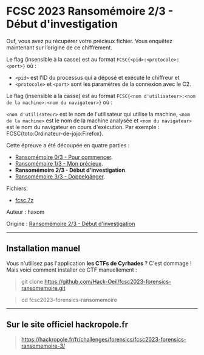 # FCSC 2023 Ransomémoire 2/3 - Début d'investigation

Ouf, vous avez pu récupérer votre précieux fichier. Vous enquêtez maintenant sur l’origine de ce chiffrement.

Le flag (insensible à la casse) est au format ```FCSC{<pid>:<protocole>:<port>}``` où :

- ```<pid>``` est l’ID du processus qui a déposé et exécuté le chiffreur et
- ```<protocole>``` et ```<port>``` sont les paramètres de la connexion avec le C2.



Le flag (insensible à la casse) est au format ```FCSC{<nom d'utilisateur>:<nom de la machine>:<nom du navigateur>}``` où :

```<nom d'utilisateur>``` est le nom de l'utilisateur qui utilise la machine,
```<nom de la machine>``` est le nom de la machine analysée et
```<nom du navigateur>``` est le nom du navigateur en cours d'exécution.
Par exemple : FCSC{toto:Ordinateur-de-jojo:Firefox}.

Cette épreuve a été découpée en quatre parties :
- [Ransomémoire 0/3 - Pour commencer](README_0_3.md).
- [Ransomémoire 1/3 - Mon précieux](README_1_3.md).
- **Ransomémoire 2/3 - Début d'investigation**.
- [Ransomémoire 3/3 - Doppelgänger](README_3_3.md).

Fichiers:
- [fcsc.7z](https://hackropole.fr/filer/fcsc2023-forensics-ransomemoire/public_filer/fcsc.7z)




Auteur : haxom

Origine : [Ransomémoire 2/3 - Début d'investigation](https://hackropole.fr/fr/challenges/forensics/fcsc2023-forensics-ransomemoire-3/)



-----------


## Installation manuel
Vous n'utilisez pas l'application **les CTFs de Cyrhades** ? C'est dommage !
Mais voici comment installer ce CTF manuellement :

> git clone https://github.com/Hack-Oeil/fcsc2023-forensics-ransomemoire.git

> cd fcsc2023-forensics-ransomemoire


-----------


## Sur le site officiel hackropole.fr
> https://hackropole.fr/fr/challenges/forensics/fcsc2023-forensics-ransomemoire-3/